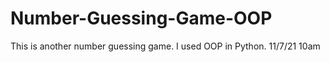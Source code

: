 # Number-Guessing-Game-OOP
This is another number guessing game. I used OOP in Python. 11/7/21 10am
